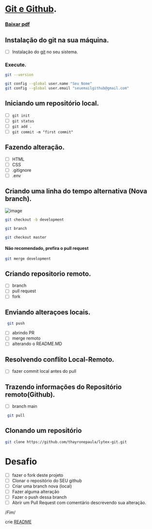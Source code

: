 # [Git e Github](https://blog.betrybe.com/tecnologia/git-e-github/). 

### [Baixar pdf](https://cdn.discordapp.com/attachments/1026500745396236379/1079759413461655592/COMANDOS_GIT_.pdf)

## Instalação do git na sua máquina.
- [ ] Instalação do [git](https://git-scm.com/downloads) no seu sistema.

 ### Execute.
   ```bash
  git --version
  ```

   ```sh
  git config --global user.name "Seu Nome"
  git config --global user.email "seuemailgithub@gmail.com"
  ```

## Iniciando um repositório local.

  - [ ] ``git init``
  - [ ] ``git status``
  - [ ] ``git add .``
  - [ ] ``git commit -m "first commit"``
 
## Fazendo alteração.
  - [ ] HTML
  - [ ] CSS
  - [ ] .gitignore
  - [ ] .env

## Criando uma linha do tempo alternativa (Nova branch).
![image](https://user-images.githubusercontent.com/62956993/162334592-388ea725-1dba-4044-b3df-fb1b069f1865.png)

  ```bash
  git checkout -b development
  ```
   ```bash
  git branch 
  ```
  
   ```bash
  git checkout master
  ```
  #### Não recomendado, prefira o pull request
   ```bash
  git merge development
  ```
  
## Criando repositorio remoto.
   - [ ] branch
   - [ ] pull request
   - [ ] fork

## Enviando alteraçoes locais.

 ```bash
  git push
  ```
  
  - [ ]  abrindo PR
  - [ ]  merge remoto
  - [ ] alterando o README.MD

## Resolvendo conflito Local-Remoto.

  - [ ]  fazer commit local antes do pull
  
## Trazendo informações do Repositório remoto(Github).

  - [ ]  branch main

 ```bash
  git pull
  ```

## Clonando um repositório 

   ```bash
  git clone https://github.com/thayronepaula/lytex-git.git 
  ```

# Desafio
 - [ ] fazer o fork deste projeto
 - [ ] Clonar o repositório do SEU github
 - [ ] Criar uma branch nova (local)
 - [ ] Fazer alguma alteração
 - [ ] Fazer o push dessa branch
 - [ ] Abrir um Pull Request com comentário descrevendo sua alteração.
 
 /*Fim*/
 
 crie [README](https://stackedit.io/app)
